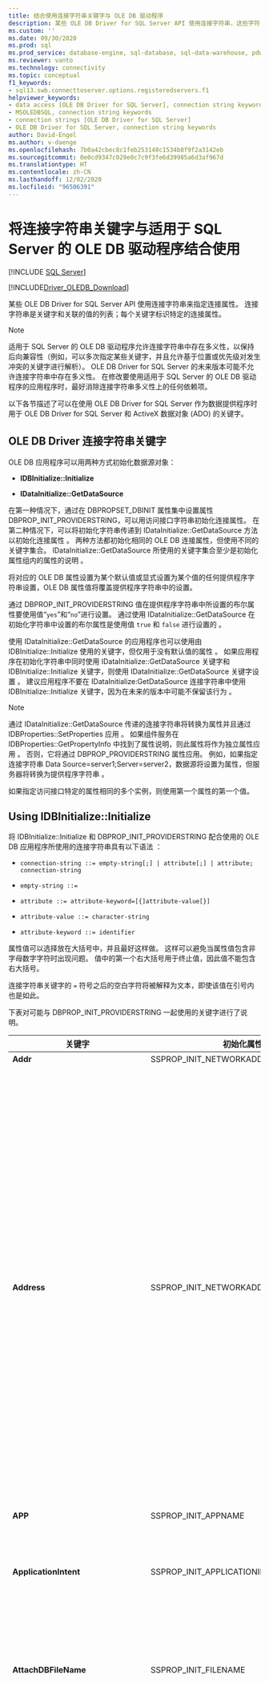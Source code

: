 ```yaml
---
title: 结合使用连接字符串关键字与 OLE DB 驱动程序
description: 某些 OLE DB Driver for SQL Server API 使用连接字符串，这些字符串是标识特定连接属性的关键字和值的列表。
ms.custom: ''
ms.date: 09/30/2020
ms.prod: sql
ms.prod_service: database-engine, sql-database, sql-data-warehouse, pdw
ms.reviewer: vanto
ms.technology: connectivity
ms.topic: conceptual
f1_keywords:
- sql13.swb.connecttoserver.options.registeredservers.f1
helpviewer_keywords:
- data access [OLE DB Driver for SQL Server], connection string keywords
- MSOLEDBSQL, connection string keywords
- connection strings [OLE DB Driver for SQL Server]
- OLE DB Driver for SQL Server, connection string keywords
author: David-Engel
ms.author: v-daenge
ms.openlocfilehash: 7b0a42cbec8c1feb253140c1534b8f9f2a3142eb
ms.sourcegitcommit: 0e0cd9347c029e0c7c9f3fe6d39985a6d3af967d
ms.translationtype: HT
ms.contentlocale: zh-CN
ms.lasthandoff: 12/02/2020
ms.locfileid: "96506391"
---
```

# <a name="using-connection-string-keywords-with-ole-db-driver-for-sql-server"></a>将连接字符串关键字与适用于 SQL Server 的 OLE DB 驱动程序结合使用
[!INCLUDE [SQL Server](../../../includes/applies-to-version/sql-asdb-asdbmi-asa-pdw.md)]

[!INCLUDE[Driver_OLEDB_Download](../../../includes/driver_oledb_download.md)]

  某些 OLE DB Driver for SQL Server API 使用连接字符串来指定连接属性。 连接字符串是关键字和关联的值的列表；每个关键字标识特定的连接属性。  
  
> [!NOTE]
> 适用于 SQL Server 的 OLE DB 驱动程序允许连接字符串中存在多义性，以保持后向兼容性（例如，可以多次指定某些关键字，并且允许基于位置或优先级对发生冲突的关键字进行解析）。 OLE DB Driver for SQL Server 的未来版本可能不允许连接字符串中存在多义性。 在修改要使用适用于 SQL Server 的 OLE DB 驱动程序的应用程序时，最好消除连接字符串多义性上的任何依赖项。  
  
 以下各节描述了可以在使用 OLE DB Driver for SQL Server 作为数据提供程序时用于 OLE DB Driver for SQL Server 和 ActiveX 数据对象 (ADO) 的关键字。  

## <a name="ole-db-driver-connection-string-keywords"></a>OLE DB Driver 连接字符串关键字  

 OLE DB 应用程序可以用两种方式初始化数据源对象：  
  
-   **IDBInitialize::Initialize**  
  
-   **IDataInitialize::GetDataSource**  
  
 在第一种情况下，通过在 DBPROPSET_DBINIT 属性集中设置属性 DBPROP_INIT_PROVIDERSTRING，可以用访问接口字符串初始化连接属性。 在第二种情况下，可以将初始化字符串传递到 IDataInitialize::GetDataSource 方法以初始化连接属性  。 两种方法都初始化相同的 OLE DB 连接属性，但使用不同的关键字集合。 IDataInitialize::GetDataSource 所使用的关键字集合至少是初始化属性组内的属性的说明  。  
  
 将对应的 OLE DB 属性设置为某个默认值或显式设置为某个值的任何提供程序字符串设置，OLE DB 属性值将覆盖提供程序字符串中的设置。  
  
 通过 DBPROP_INIT_PROVIDERSTRING 值在提供程序字符串中所设置的布尔属性要使用值“`yes`”和“`no`”进行设置。 通过使用 IDataInitialize::GetDataSource 在初始化字符串中设置的布尔属性是使用值 `true` 和 `false` 进行设置的  。  
  
 使用 IDataInitialize::GetDataSource 的应用程序也可以使用由 IDBInitialize::Initialize 使用的关键字，但仅用于没有默认值的属性   。 如果应用程序在初始化字符串中同时使用 IDataInitialize::GetDataSource 关键字和 IDBInitialize::Initialize 关键字，则使用 IDataInitialize::GetDataSource 关键字设置    。 建议应用程序不要在 IDataInitialize:GetDataSource 连接字符串中使用 IDBInitialize::Initialize 关键字，因为在未来的版本中可能不保留该行为   。  
  
> [!NOTE]  
>  通过 IDataInitialize::GetDataSource 传递的连接字符串将转换为属性并且通过 IDBProperties::SetProperties 应用   。 如果组件服务在 IDBProperties::GetPropertyInfo 中找到了属性说明，则此属性将作为独立属性应用  。 否则，它将通过 DBPROP_PROVIDERSTRING 属性应用。 例如，如果指定连接字符串 Data Source=server1;Server=server2，数据源将设置为属性，但服务器将转换为提供程序字符串    。  
  
 如果指定访问接口特定的属性相同的多个实例，则使用第一个属性的第一个值。  

## <a name="using-idbinitializeinitialize"></a>Using IDBInitialize::Initialize

 将 IDBInitialize::Initialize 和 DBPROP_INIT_PROVIDERSTRING 配合使用的 OLE DB 应用程序所使用的连接字符串具有以下语法  ：  
  
 - `connection-string ::= empty-string[;] | attribute[;] | attribute; connection-string`  
  
 - `empty-string ::=`  
  
 - `attribute ::= attribute-keyword=[{]attribute-value[}]`  
  
 - `attribute-value ::= character-string`  
  
 - `attribute-keyword ::= identifier`  
  
 属性值可以选择放在大括号中，并且最好这样做。 这样可以避免当属性值包含非字母数字字符时出现问题。 值中的第一个右大括号用于终止值，因此值不能包含右大括号。  
  
 连接字符串关键字的 `=` 符号之后的空白字符将被解释为文本，即使该值在引号内也是如此。  
  
 下表对可能与 DBPROP_INIT_PROVIDERSTRING 一起使用的关键字进行了说明。  
  
|关键字|初始化属性|说明|  
|-------------|-----------------------------|-----------------|  
|**Addr**|SSPROP_INIT_NETWORKADDRESS|“Address”的同义词  。|  
|**Address**|SSPROP_INIT_NETWORKADDRESS|运行 [!INCLUDE[ssNoVersion](../../../includes/ssnoversion-md.md)] 实例的服务器的网络地址。 “Address”通常是服务器的网络名称，也可以是诸如管道、IP 地址或 TCP/IP 端口和套接字地址之类的其他名称  。<br /><br /> 如果指定了 IP 地址，请确保在 [!INCLUDE[ssNoVersion](../../../includes/ssnoversion-md.md)] 配置管理器中启用了 TCP/IP 或 named pipes 协议。<br /><br /> 使用 OLE DB Driver for SQL Server 时，“Address”  的值优先于传递给连接字符串中的“Server”  的值。 另外请注意，`Address=;` 将连接到在 Server 关键字中指定的服务器，而 `Address= ;, Address=.;`、 `Address=localhost;` 和 `Address=(local);` 都会产生本地服务器的连接  。<br /><br /> Address 关键字的完整语法如下所示  ：<br /><br /> [_protocol_ **:** ]_Address_[ **,** _port &#124;\pipe\pipename_]<br /><br /> _protocol_ 可以是 **tcp** (TCP/IP)、 **lpc** （共享内存）或 **np** （命名管道）。 有关协议的详细信息，请参阅[配置客户端协议](../../../database-engine/configure-windows/configure-client-protocols.md)。<br /><br /> 如果未指定协议  或“Network”  关键字，则 OLE DB Driver for SQL Server 将使用在 [!INCLUDE[ssNoVersion](../../../includes/ssnoversion-md.md)] Configuration Manager 中指定的协议顺序。<br /><br /> “port”是指定服务器上所要连接到的端口  。 默认情况下，[!INCLUDE[ssNoVersion](../../../includes/ssnoversion-md.md)] 使用端口 1433。|   
|**APP**|SSPROP_INIT_APPNAME|用于标识应用程序的字符串。|  
|**ApplicationIntent**|SSPROP_INIT_APPLICATIONINTENT|连接到服务器时声明应用程序工作负荷类型。 可能值为 `ReadOnly` 和 `ReadWrite`。<br /><br /> 默认为 `ReadWrite`。 有关对 [!INCLUDE[ssHADR](../../../includes/sshadr-md.md)] 的 OLE DB Driver for SQL Server 支持的详细信息，请参阅 [OLE DB Driver for SQL Server 对高可用性和灾难恢复的支持](../features/oledb-driver-for-sql-server-support-for-high-availability-disaster-recovery.md)。|  
|**AttachDBFileName**|SSPROP_INIT_FILENAME|可附加数据库的主文件的名称（包括完整路径名）。 若要使用 AttachDBFileName，还必须使用访问接口字符串 Database 关键字来指定数据库名称  。 如果该数据库以前已经附加，则 [!INCLUDE[ssNoVersion](../../../includes/ssnoversion-md.md)] 不会重新附加它（而是使用已附加的数据库作为连接的默认数据库）。|  
|**身份验证**<a href="#table1_1"><sup id="table1_authmode">**1**</sup></a>|SSPROP_AUTH_MODE|指定使用的 SQL 或 Active Directory 身份验证。 有效值是：<br/><ul><li>`(not set)`设置用户帐户 ：身份验证模式由其他关键字确定。</li><li>`ActiveDirectoryPassword:`使用 Azure Active Directory 标识进行用户 ID 和密码身份验证。</li><li>`ActiveDirectoryIntegrated:` 使用 Azure Active Directory 标识进行集成身份验证。</li><br/>**注意：** `ActiveDirectoryIntegrated` 关键字还可用于对 SQL Server 进行 Windows 身份验证。 它将替换 `Integrated Security`（或 `Trusted_Connection`）身份验证关键字。 建议  使用 `Integrated Security`（或 `Trusted_Connection`）关键字或其相应属性的应用程序将 `Authentication` 关键字（或其相应属性）的值设置为 `ActiveDirectoryIntegrated` 以启用新的加密和证书验证行为。<br/><br/><li>`ActiveDirectoryInteractive:` 使用 Azure Active Directory 标识进行交互式身份验证。 此方法支持 Azure 多重身份验证 (MFA)。 </li><li>`ActiveDirectoryMSI:` [托管标识 (MSI)](/azure/active-directory/managed-identities-azure-resources/overview) 身份验证。 对于用户分配的标识，用户 ID 应设置为用户标识的对象 ID。</li><li>`ActiveDirectoryServicePrincipal:` Azure Active Directory 服务主体身份验证。 用户 ID 应设置为应用程序（客户端）ID。 密码应设置为应用程序（客户端）机密。</li><li>`SqlPassword:` 使用用户 ID 和密码的身份验证。</li><br/>**注意：** 建议  使用 `SQL Server` 身份验证的应用程序将 `Authentication` 关键字（或其相应属性）的值设置为 `SqlPassword` 以启用 [新的加密和证书验证行为](../features/using-azure-active-directory.md#encryption-and-certificate-validation)。</ul>|
|**自动翻译**|SSPROP_INIT_AUTOTRANSLATE|“AutoTranslate”的同义词  。|  
|**AutoTranslate**|SSPROP_INIT_AUTOTRANSLATE|配置 OEM/ANSI 字符转换。 已识别的值为 `yes` 和 `no`。|  
|**Database**|DBPROP_INIT_CATALOG|数据库名称。|  
|**DataTypeCompatibility**|SSPROP_INIT_DATATYPECOMPATIBILITY|指定要使用的数据类型的处理模式。 对于提供程序数据类型，可识别的值为 `0`，对于 SQL Server 2000 数据类型则为 `80`。|  
|**加密**<a href="#table1_1"><sup>**1**</sup></a>|SSPROP_INIT_ENCRYPT|指定在通过网络发送数据之前是否应当将其加密。 可能值为 `yes` 和 `no`。 默认值是 `no`。|  
|**FailoverPartner**|SSPROP_INIT_FAILOVERPARTNER|用于数据库镜像的故障转移服务器的名称。|  
|**FailoverPartnerSPN**|SSPROP_INIT_FAILOVERPARTNERSPN|故障转移伙伴的 SPN。 默认值为空字符串。 空字符串导致 OLE DB Driver for SQL Server 使用提供程序生成的默认 SPN。|  
|**语言**|SSPROPT_INIT_CURRENTLANGUAGE|[!INCLUDE[ssNoVersion](../../../includes/ssnoversion-md.md)] 语言。|  
|**MarsConn**|SSPROP_INIT_MARSCONNECTION|如果服务器是 [!INCLUDE[ssVersion2005](../../../includes/ssversion2005-md.md)] 或更高版本，则启用或禁用连接上的多个活动结果集 (MARS)。 可能值为 `yes` 和 `no`。 默认值是 `no`。|  
|**MultiSubnetFailover**|SSPROP_INIT_MULTISUBNETFAILOVER|在连接到 [!INCLUDE[ssNoVersion](../../../includes/ssnoversion-md.md)] 可用性组或 [!INCLUDE[ssNoVersion](../../../includes/ssnoversion-md.md)] 故障转移群集实例的可用性组侦听程序时，应始终指定 MultiSubnetFailover=Yes  。 MultiSubnetFailover=Yes 将配置适用于 SQL Server 的 OLE DB 驱动程序以便更快地检测和连接到（当前）活动服务器。  可能值为 `Yes` 和 `No`。 默认为 `No`。 例如：<br /><br /> `MultiSubnetFailover=Yes`<br /><br /> 有关对 [!INCLUDE[ssHADR](../../../includes/sshadr-md.md)] 的 OLE DB Driver for SQL Server 支持的详细信息，请参阅 [OLE DB Driver for SQL Server 对高可用性和灾难恢复的支持](../../oledb/features/oledb-driver-for-sql-server-support-for-high-availability-disaster-recovery.md)。|  
|**Net**|SSPROP_INIT_NETWORKLIBRARY|“Network”的同义词  。|  
|**Network**|SSPROP_INIT_NETWORKLIBRARY|用于与组织中的 [!INCLUDE[ssNoVersion](../../../includes/ssnoversion-md.md)] 实例建立连接的网络库。|  
|**Network Library**|SSPROP_INIT_NETWORKLIBRARY|“Network”的同义词  。|  
|**PacketSize**|SSPROP_INIT_PACKETSIZE|表格格式数据流 (TDS) 包大小。 默认值为 0（实际值将由服务器决定）。|  
|**PersistSensitive**|DBPROP_AUTH_PERSIST_SENSITIVE_AUTHINFO|接受字符串 `yes` 和 `no` 作为值。 如果使用的是 `no`，则不允许数据源对象保留敏感的身份验证信息|  
|**PWD**|DBPROP_AUTH_PASSWORD|[!INCLUDE[ssNoVersion](../../../includes/ssnoversion-md.md)] 登录密码。|  
|**Server**|DBPROP_INIT_DATASOURCE|[!INCLUDE[ssNoVersion](../../../includes/ssnoversion-md.md)] 实例的名称。 该值必须是服务器的网络名称、IP 地址或者 [!INCLUDE[ssNoVersion](../../../includes/ssnoversion-md.md)] 配置管理器别名。<br /><br /> 如果不指定，则与本地计算机上的默认实例建立连接。<br /><br /> “Address”  关键字将替代“Server”  关键字。<br /><br /> 通过指定以下条件之一，可连接到本地服务器的默认实例：<br /><br /> **Server=;**<br /><br /> Server=.; <br /><br /> **Server=(local);**<br /><br /> **Server=(local);**<br /><br /> **Server=(localhost);**<br /><br /> **Server=(localdb)\\** *instancename* **;**<br /><br /> 有关 LocalDB 支持的详细信息，请参阅 [LocalDB 的 OLE DB Driver for SQL Server 支持](../../oledb/features/oledb-driver-for-sql-server-support-for-localdb.md)。<br /><br /> 若要指定的命名的实例[!INCLUDE[ssNoVersion](../../../includes/ssnoversion-md.md)]，将追加 **\\** _InstanceName_。<br /><br /> 如果不指定服务器，则与本地计算机上的默认实例建立连接。<br /><br /> 如果指定了 IP 地址，请确保在 [!INCLUDE[ssNoVersion](../../../includes/ssnoversion-md.md)] 配置管理器中启用了 TCP/IP 或 named pipes 协议。<br /><br /> Server  关键字的完整语法如下：<br /><br /> **Server=** [_protocol_ **:** ]*Server*[ **,** _port_]<br /><br /> _protocol_ 可以是 **tcp** (TCP/IP)、 **lpc** （共享内存）或 **np** （命名管道）。<br /><br /> 以下示例将指定一个命名管道：<br /><br /> `np:\\.\pipe\MSSQL$MYINST01\sql\query`<br /><br /> 上述行指定命名管道协议 (`np`)、本地计算机上的一个命名管道 (`\\.\pipe`)、[!INCLUDE[ssNoVersion](../../../includes/ssnoversion-md.md)] 实例的名称 (`MSSQL$MYINST01`)，以及命名管道的默认名称 (`sql/query`)。<br /><br /> 如果未指定协议  或“Network”  关键字，则 OLE DB Driver for SQL Server 将使用在 [!INCLUDE[ssNoVersion](../../../includes/ssnoversion-md.md)] Configuration Manager 中指定的协议顺序。<br /><br /> “port”是指定服务器上所要连接到的端口  。 默认情况下，[!INCLUDE[ssNoVersion](../../../includes/ssnoversion-md.md)] 使用端口 1433。<br /><br /> 在使用 OLE DB Driver for SQL Server 时，对于传递到连接字符串中“Server”  的值，将忽略其前面的空格。|   
|**ServerSPN**|SSPROP_INIT_SERVERSPN|服务器的 SPN。 默认值为空字符串。 空字符串导致 OLE DB Driver for SQL Server 使用提供程序生成的默认 SPN。|  
|**超时**|DBPROP_INIT_TIMEOUT|等待数据源初始化完成的时间（秒）。|  
|**TransparentNetworkIPResolution**|SSPROP_INIT_TNIR|如果第一个解析的主机名 IP 未响应，且存在多个与主机名关联的 IP，就会影响连接序列。 TNIR 与 MultiSubnetFailover 交互，以提供其他连接序列。 可能值为 `Yes` 和 `No`。 默认值是 `Yes`。 有关详细信息，请参阅[使用透明网络 IP 解析](../../oledb/features/using-transparent-network-ip-resolution.md)。|  
|**Trusted_Connection**|DBPROP_AUTH_INTEGRATED|如果是 `yes`，这指示 OLE DB Driver for SQL Server 使用 Windows 身份验证模式进行登录验证。 否则，OLE DB Driver for SQL Server 将使用 [!INCLUDE[ssNoVersion](../../../includes/ssnoversion-md.md)] 用户名和密码进行登录验证，并且必须指定 UID 和 PWD 关键字。|  
|**TrustServerCertificate**<a href="#table1_1"><sup>**1**</sup></a>|SSPROP_INIT_TRUST_SERVER_CERTIFICATE|接受字符串 `yes` 和 `no` 作为值。 默认值为 `no`，它意味着将验证服务器证书。|  
|**UID**|DBPROP_AUTH_USERID|[!INCLUDE[ssNoVersion](../../../includes/ssnoversion-md.md)] 登录名。|  
|**UseFMTONLY**|SSPROP_INIT_USEFMTONLY|控制在连接到 [!INCLUDE[ssSQL11](../../../includes/sssql11-md.md)] 及更高版本时的元数据检索方式。 可能值为 `yes` 和 `no`。 默认值是 `no`。<br /><br />默认情况下，OLE DB Driver for SQL Server 使用 [ sp_describe_first_result_set](../../../relational-databases/system-stored-procedures/sp-describe-first-result-set-transact-sql.md) 和 [sp_describe_undeclared_parameters](../../../relational-databases/system-stored-procedures/sp-describe-undeclared-parameters-transact-sql.md) 存储过程来检索元数据。 这些存储过程有一些限制（例如，对临时表进行操作时存储过程将失败）。 将 UseFMTONLY  设置为 `yes` 指示驱动程序改用 [SET FMTONLY](../../../t-sql/statements/set-fmtonly-transact-sql.md) 进行元数据检索。|  
|**UseProcForPrepare**|SSPROP_INIT_USEPROCFORPREP|不推荐使用该关键字，并且 OLE DB Driver for SQL Server 将忽略其设置。|  
|**WSID**|SSPROP_INIT_WSID|工作站标识符。|  
  
<b id="table1_1">[1]:</b>为提高安全性，在使用身份验证或访问令牌初始化属性或其相应的连接字符串关键字时，将修改加密和证书验证行为。 有关详细信息，请参阅[加密和证书验证](../features/using-azure-active-directory.md#encryption-and-certificate-validation)。

## <a name="using-idatainitializegetdatasource"></a>Using IDataInitialize::GetDataSource

 使用 IDataInitialize::GetDataSource 的 OLE DB 应用程序所使用的连接字符串有以下语法  ：  
  
 - `connection-string ::= empty-string[;] | attribute[;] | attribute; connection-string`  
  
 - `empty-string ::=`  
  
 - `attribute ::= attribute-keyword=[quote]attribute-value[quote]`  
  
 - `attribute-value ::= character-string`  
  
 - `attribute-keyword ::= identifier`  
  
 - `quote ::= " | '`  
  
 属性使用必须符合其作用域中允许的语法。 例如，WSID  使用大括号 ({}  ) 引号字符，而应用程序名称  则使用单引号字符 ('  ) 或双引号字符 ("  )。 只有字符串属性可以加引号。 尝试将整数或枚举属性用引号引起来将导致 `Connection String does not conform to OLE DB specification` 错误。  
  
 属性值可以选择放在单引号或双引号内，并且最好这样做。 这样可以避免当值包含非字母数字字符时出现问题。 也可以在值内使用引号字符，只要使用的是双引号。  
  
 连接字符串关键字的等号 (=) 之后的空白字符将被解释为文本，即使该值在引号内也是如此。  
  
 如果某一连接字符串具有下表所列的多个属性，将使用最后一个属性的值。  
  
 下表对可能与 IDataInitialize::GetDataSource 配合使用的关键字进行了说明  ：  
  
|关键字|初始化属性|说明|  
|-------------|-----------------------------|-----------------|  
|**访问令牌**<a href="#table2_1"><sup id="table2_accesstoken">**1**</sup></a>|SSPROP_AUTH_ACCESS_TOKEN|用于对 Azure Active Directory 进行身份验证的访问令牌。 <br/><br/>**注意：** 指定此关键字的同时还指定 `UID`、`PWD`、`Trusted_Connection` 或 `Authentication` 连接字符串关键字或其相应属性/关键字的话会出现错误。|
|**应用程序名称**|SSPROP_INIT_APPNAME|用于标识应用程序的字符串。|  
|**Application Intent**|SSPROP_INIT_APPLICATIONINTENT|连接到服务器时声明应用程序工作负荷类型。 可能值为 `ReadOnly` 和 `ReadWrite`。<br /><br /> 默认为 `ReadWrite`。 有关对 [!INCLUDE[ssHADR](../../../includes/sshadr-md.md)] 的 OLE DB Driver for SQL Server 支持的详细信息，请参阅 [OLE DB Driver for SQL Server 对高可用性和灾难恢复的支持](../features/oledb-driver-for-sql-server-support-for-high-availability-disaster-recovery.md)。|  
|**身份验证**<a href="#table2_1"><sup>**1**</sup></a>|SSPROP_AUTH_MODE|指定使用的 SQL 或 Active Directory 身份验证。 有效值是：<br/><ul><li>`(not set)`设置用户帐户 ：身份验证模式由其他关键字确定。</li><li>`ActiveDirectoryPassword:`使用 Azure Active Directory 标识进行用户 ID 和密码身份验证。</li><li>`ActiveDirectoryIntegrated:` 使用 Azure Active Directory 标识进行集成身份验证。</li><br/>**注意：** `ActiveDirectoryIntegrated` 关键字还可用于对 SQL Server 进行 Windows 身份验证。 它将替换 `Integrated Security`（或 `Trusted_Connection`）身份验证关键字。 建议  使用 `Integrated Security`（或 `Trusted_Connection`）关键字或其相应属性的应用程序将 `Authentication` 关键字（或其相应属性）的值设置为 `ActiveDirectoryIntegrated` 以启用新的加密和证书验证行为。<br/><br/><li>`ActiveDirectoryInteractive:` 使用 Azure Active Directory 标识进行交互式身份验证。 此方法支持 Azure 多重身份验证 (MFA)。 </li><li>`ActiveDirectoryMSI:` [托管标识 (MSI)](/azure/active-directory/managed-identities-azure-resources/overview) 身份验证。 对于用户分配的标识，用户 ID 应设置为用户标识的对象 ID。</li><li>`ActiveDirectoryServicePrincipal:` Azure Active Directory 服务主体身份验证。 用户 ID 应设置为应用程序（客户端）ID。 密码应设置为应用程序（客户端）机密。</li><li>`SqlPassword:` 使用用户 ID 和密码的身份验证。</li><br/>**注意：** 建议  使用 `SQL Server` 身份验证的应用程序将 `Authentication` 关键字（或其相应属性）的值设置为 `SqlPassword` 以启用 [新的加密和证书验证行为](../features/using-azure-active-directory.md#encryption-and-certificate-validation)。</ul>|
|**自动翻译**|SSPROP_INIT_AUTOTRANSLATE|“AutoTranslate”的同义词  。|  
|**AutoTranslate**|SSPROP_INIT_AUTOTRANSLATE|配置 OEM/ANSI 字符转换。 已识别的值为 `true` 和 `false`。|  
|**Connect Timeout**|DBPROP_INIT_TIMEOUT|等待数据源初始化完成的时间（秒）。|  
|**Current Language**|SSPROPT_INIT_CURRENTLANGUAGE|[!INCLUDE[ssNoVersion](../../../includes/ssnoversion-md.md)] 语言名称。|  
|**数据源**|DBPROP_INIT_DATASOURCE|组织中的 [!INCLUDE[ssNoVersion](../../../includes/ssnoversion-md.md)] 实例的名称。<br /><br /> 如果不指定，则与本地计算机上的默认实例建立连接。<br /><br /> 若要详细了解有效的地址语法，请参阅本主题中的 Server 关键字说明  。|  
|**DataTypeCompatibility**|SSPROP_INIT_DATATYPECOMPATIBILITY|指定要使用的数据类型的处理模式。 可识别的值对提供程序数据类型为 `0`，对 [!INCLUDE[ssVersion2000](../../../includes/ssversion2000-md.md)] 数据类型为 `80`。|  
|**Failover Partner**|SSPROP_INIT_FAILOVERPARTNER|用于数据库镜像的故障转移服务器的名称。|  
|**Failover Partner SPN**|SSPROP_INIT_FAILOVERPARTNERSPN|故障转移伙伴的 SPN。 默认值为空字符串。 空字符串导致 OLE DB Driver for SQL Server 使用提供程序生成的默认 SPN。|  
|**初始目录**|DBPROP_INIT_CATALOG|数据库名称。|  
|**初始文件名**|SSPROP_INIT_FILENAME|可附加数据库的主文件的名称（包括完整路径名）。 若要使用 AttachDBFileName，还必须使用访问接口字符串 DATABASE 关键字来指定数据库名称  。 如果该数据库以前已经附加，则 [!INCLUDE[ssNoVersion](../../../includes/ssnoversion-md.md)] 不会重新附加它（而是使用已附加的数据库作为连接的默认数据库）。|  
|**Integrated Security**|DBPROP_AUTH_INTEGRATED|接受 Windows 身份验证的值 `SSPI`。|  
|**MARS Connection**|SSPROP_INIT_MARSCONNECTION|启用或禁用连接上的多个活动结果集 (MARS)。 已识别的值为 `true` 和 `false`。 默认为 `false`。|  
|**MultiSubnetFailover**|SSPROP_INIT_MULTISUBNETFAILOVER|在连接到 [!INCLUDE[ssNoVersion](../../../includes/ssnoversion-md.md)] 可用性组或 [!INCLUDE[ssNoVersion](../../../includes/ssnoversion-md.md)] 故障转移群集实例的可用性组侦听程序时，应始终指定 MultiSubnetFailover=True  。 MultiSubnetFailover=True 将配置适用于 SQL Server 的 OLE DB 驱动程序，以便更快地检测和连接到（当前）活动服务器。  可能值为 `True` 和 `False`。 默认为 `False`。 例如：<br /><br /> `MultiSubnetFailover=True`<br /><br /> 有关对 [!INCLUDE[ssHADR](../../../includes/sshadr-md.md)] 的 OLE DB Driver for SQL Server 支持的详细信息，请参阅 [OLE DB Driver for SQL Server 对高可用性和灾难恢复的支持](../features/oledb-driver-for-sql-server-support-for-high-availability-disaster-recovery.md)。|  
|**Network Address**|SSPROP_INIT_NETWORKADDRESS|组织中的 [!INCLUDE[ssNoVersion](../../../includes/ssnoversion-md.md)] 实例的网络地址。<br /><br /> 若要详细了解有效的地址语法，请参阅本主题中的 Address 关键字说明  。|  
|**Network Library**|SSPROP_INIT_NETWORKLIBRARY|用于与组织中的 [!INCLUDE[ssNoVersion](../../../includes/ssnoversion-md.md)] 实例建立连接的网络库。|  
|**Packet Size**|SSPROP_INIT_PACKETSIZE|表格格式数据流 (TDS) 包大小。 默认值为 0（实际值将由服务器决定）。|  
|**密码**|DBPROP_AUTH_PASSWORD|[!INCLUDE[ssNoVersion](../../../includes/ssnoversion-md.md)] 登录密码。|  
|**Persist Security Info**|DBPROP_AUTH_PERSIST_SENSITIVE_AUTHINFO|接受字符串 `true` 和 `false` 作为值。 如果是 `false`，则不允许数据源对象保留敏感的身份验证信息|  
|**提供程序**||对于 OLE DB Driver for SQL Server，这应为“MSOLEDBSQL”。|  
|**Server SPN**|SSPROP_INIT_SERVERSPN|服务器的 SPN。 默认值为空字符串。 空字符串导致 OLE DB Driver for SQL Server 使用提供程序生成的默认 SPN。|  
|**TransparentNetworkIPResolution**|SSPROP_INIT_TNIR|如果第一个解析的主机名 IP 未响应，且存在多个与主机名关联的 IP，就会影响连接序列。 TNIR 与 MultiSubnetFailover 交互，以提供其他连接序列。 可能值为 `True` 和 `False`。 默认值是 `True`。 有关详细信息，请参阅[使用透明网络 IP 解析](../../oledb/features/using-transparent-network-ip-resolution.md)。|  
|**信任服务器证书**<a href="#table2_1"><sup>**1**</sup></a>|SSPROP_INIT_TRUST_SERVER_CERTIFICATE|接受字符串 `true` 和 `false` 作为值。 默认值为 `false`，它意味着将验证服务器证书。|  
|**对数据使用加密**<a href="#table2_1"><sup>**1**</sup></a>|SSPROP_INIT_ENCRYPT|指定在通过网络发送数据之前是否应当将其加密。 可能值为 `true` 和 `false`。 默认值是 `false`。|  
|**Use FMTONLY**|SSPROP_INIT_USEFMTONLY|控制在连接到 [!INCLUDE[ssSQL11](../../../includes/sssql11-md.md)] 及更高版本时的元数据检索方式。 可能值为 `true` 和 `false`。 默认值是 `false`。<br /><br />默认情况下，OLE DB Driver for SQL Server 使用 [ sp_describe_first_result_set](../../../relational-databases/system-stored-procedures/sp-describe-first-result-set-transact-sql.md) 和 [sp_describe_undeclared_parameters](../../../relational-databases/system-stored-procedures/sp-describe-undeclared-parameters-transact-sql.md) 存储过程来检索元数据。 这些存储过程有一些限制（例如，对临时表进行操作时存储过程将失败）。 将“Use FMTONLY”  设置为 `true` 指示驱动程序改用 [SET FMTONLY](../../../t-sql/statements/set-fmtonly-transact-sql.md) 进行元数据检索。|  
|**用户 ID**|DBPROP_AUTH_USERID|[!INCLUDE[ssNoVersion](../../../includes/ssnoversion-md.md)] 登录名。|  
|**Workstation ID**|SSPROP_INIT_WSID|工作站标识符。|  
  
<b id="table2_1">[1]:</b>为提高安全性，在使用身份验证/访问令牌初始化属性或其相应的连接字符串关键字时，将修改加密和证书验证行为。 有关详细信息，请参阅[加密和证书验证](../features/using-azure-active-directory.md#encryption-and-certificate-validation)。

 > [!NOTE]
 > 在连接字符串中，`Old Password` 属性会设置 SSPROP_AUTH_OLD_PASSWORD，它是当前（有可能是过期的）密码，通过提供程序字符串属性无法得到该密码。  
  
## <a name="activex-data-objects-ado-connection-string-keywords"></a>ActiveX 数据对象 (ADO) 连接字符串关键字  

 ADO 应用程序设置 ADODBConnection 对象的 ConnectionString 属性，或提供连接字符串作为 ADODBConnection 对象的 Open 方法的参数     。  
  
 ADO 应用程序还可以使用由 OLE DB IDBInitialize::Initialize 方法使用的关键字，但仅针对没有默认值的属性  。 如果应用程序在初始化字符串中同时使用这些 ADO 关键字和 IDBInitialize::Initialize 关键字，则使用 ADO 关键字设置  。 建议应用程序仅使用 ADO 连接字符串关键字。  
  
 ADO 使用的连接字符串有以下语法：  
  
 - `connection-string ::= empty-string[;] | attribute[;] | attribute; connection-string`  
  
 - `empty-string ::=`  
  
 - `attribute ::= attribute-keyword=["]attribute-value["]`  
  
 - `attribute-value ::= character-string`  
  
 - `attribute-keyword ::= identifier`  
  
 属性值可以选择放在双引号中，并且最好这样做。 这样可以避免当值包含非字母数字字符时出现问题。 属性值不能包含双引号。  
  
 下表对可能与 ADO 连接字符串一起使用的关键字进行了说明：  
  
|关键字|初始化属性|说明|  
|-------------|-----------------------------|-----------------|  
|**访问令牌**<a href="#table3_1"><sup id="table3_accesstoken">**1**</sup></a>|SSPROP_AUTH_ACCESS_TOKEN|用于对 Azure Active Directory 进行身份验证的访问令牌。<br/><br/>**注意：** 指定此关键字的同时还指定 `UID`、`PWD`、`Trusted_Connection` 或 `Authentication` 连接字符串关键字或其相应属性/关键字的话会出现错误。|
|**Application Intent**|SSPROP_INIT_APPLICATIONINTENT|连接到服务器时声明应用程序工作负荷类型。 可能值为 `ReadOnly` 和 `ReadWrite`。<br /><br /> 默认为 `ReadWrite`。 有关对 [!INCLUDE[ssHADR](../../../includes/sshadr-md.md)] 的 OLE DB Driver for SQL Server 支持的详细信息，请参阅 [OLE DB Driver for SQL Server 对高可用性和灾难恢复的支持](../features/oledb-driver-for-sql-server-support-for-high-availability-disaster-recovery.md)。|  
|**应用程序名称**|SSPROP_INIT_APPNAME|用于标识应用程序的字符串。|  
|**身份验证**<a href="#table3_1"><sup>**1**</sup></a>|SSPROP_AUTH_MODE|指定使用的 SQL 或 Active Directory 身份验证。 有效值是：<br/><ul><li>`(not set)`设置用户帐户 ：身份验证模式由其他关键字确定。</li><li>`ActiveDirectoryPassword:`使用 Azure Active Directory 标识进行用户 ID 和密码身份验证。</li><li>`ActiveDirectoryIntegrated:` 使用 Azure Active Directory 标识进行集成身份验证。</li><br/>**注意：** `ActiveDirectoryIntegrated` 关键字还可用于对 SQL Server 进行 Windows 身份验证。 它将替换 `Integrated Security`（或 `Trusted_Connection`）身份验证关键字。 建议  使用 `Integrated Security`（或 `Trusted_Connection`）关键字或其相应属性的应用程序将 `Authentication` 关键字（或其相应属性）的值设置为 `ActiveDirectoryIntegrated` 以启用新的加密和证书验证行为。<br/><br/><li>`ActiveDirectoryInteractive:` 使用 Azure Active Directory 标识进行交互式身份验证。 此方法支持 Azure 多重身份验证 (MFA)。 </li><li>`ActiveDirectoryMSI:` [托管标识 (MSI)](/azure/active-directory/managed-identities-azure-resources/overview) 身份验证。 对于用户分配的标识，用户 ID 应设置为用户标识的对象 ID。</li><li>`ActiveDirectoryServicePrincipal:` Azure Active Directory 服务主体身份验证。 用户 ID 应设置为应用程序（客户端）ID。 密码应设置为应用程序（客户端）机密。</li><li>`SqlPassword:` 使用用户 ID 和密码的身份验证。</li><br/>**注意：** 建议  使用 `SQL Server` 身份验证的应用程序将 `Authentication` 关键字（或其相应属性）的值设置为 `SqlPassword` 以启用 [新的加密和证书验证行为](../features/using-azure-active-directory.md#encryption-and-certificate-validation)。</ul>|
|**自动翻译**|SSPROP_INIT_AUTOTRANSLATE|“AutoTranslate”的同义词  。|  
|**AutoTranslate**|SSPROP_INIT_AUTOTRANSLATE|配置 OEM/ANSI 字符转换。 已识别的值为 `true` 和 `false`。|  
|**Connect Timeout**|DBPROP_INIT_TIMEOUT|等待数据源初始化完成的时间（秒）。|  
|**Current Language**|SSPROPT_INIT_CURRENTLANGUAGE|[!INCLUDE[ssNoVersion](../../../includes/ssnoversion-md.md)] 语言名称。|  
|**数据源**|DBPROP_INIT_DATASOURCE|组织中的 [!INCLUDE[ssNoVersion](../../../includes/ssnoversion-md.md)] 实例的名称。<br /><br /> 如果不指定，则与本地计算机上的默认实例建立连接。<br /><br /> 若要详细了解有效的地址语法，请参阅本主题中的 Server 关键字说明  。|  
|**DataTypeCompatibility**|SSPROP_INIT_DATATYPECOMPATIBILITY|指定将使用的数据类型的处理模式。 对于提供程序数据类型，可识别的值为 `0`，对于 SQL Server 2000 数据类型则为 `80`。|  
|**Failover Partner**|SSPROP_INIT_FAILOVERPARTNER|用于数据库镜像的故障转移服务器的名称。|  
|**Failover Partner SPN**|SSPROP_INIT_FAILOVERPARTNERSPN|故障转移伙伴的 SPN。 默认值为空字符串。 空字符串导致 OLE DB Driver for SQL Server 使用提供程序生成的默认 SPN。|  
|**初始目录**|DBPROP_INIT_CATALOG|数据库名称。|  
|**初始文件名**|SSPROP_INIT_FILENAME|可附加数据库的主文件的名称（包括完整路径名）。 若要使用 AttachDBFileName，还必须使用提供程序字符串 DATABASE 关键字来指定数据库名称   。 如果该数据库以前已经附加，则 [!INCLUDE[ssNoVersion](../../../includes/ssnoversion-md.md)] 不重新附加它；而是使用已附加的数据库作为连接的默认数据库。|  
|**Integrated Security**|DBPROP_AUTH_INTEGRATED|接受 Windows 身份验证的值 `SSPI`。|  
|**MARS Connection**|SSPROP_INIT_MARSCONNECTION|如果服务器是 [!INCLUDE[ssVersion2005](../../../includes/ssversion2005-md.md)] 或更高版本，则启用或禁用连接上的多个活动结果集 (MARS)。 可能的值为 `true` 和 `false`。默认值为 `false`。|  
|**MultiSubnetFailover**|SSPROP_INIT_MULTISUBNETFAILOVER|在连接到 [!INCLUDE[ssNoVersion](../../../includes/ssnoversion-md.md)] 可用性组或 [!INCLUDE[ssNoVersion](../../../includes/ssnoversion-md.md)] 故障转移群集实例的可用性组侦听程序时，应始终指定 MultiSubnetFailover=True  。 MultiSubnetFailover=True 将配置适用于 SQL Server 的 OLE DB 驱动程序，以便更快地检测和连接到（当前）活动服务器。  可能值为 `True` 和 `False`。 默认为 `False`。 例如：<br /><br /> `MultiSubnetFailover=True`<br /><br /> 有关对 [!INCLUDE[ssHADR](../../../includes/sshadr-md.md)] 的 OLE DB Driver for SQL Server 支持的详细信息，请参阅 [OLE DB Driver for SQL Server 对高可用性和灾难恢复的支持](../features/oledb-driver-for-sql-server-support-for-high-availability-disaster-recovery.md)。|  
|**Network Address**|SSPROP_INIT_NETWORKADDRESS|组织中的 [!INCLUDE[ssNoVersion](../../../includes/ssnoversion-md.md)] 实例的网络地址。<br /><br /> 若要详细了解有效的地址语法，请参阅本主题中的 Address 关键字说明  。|  
|**Network Library**|SSPROP_INIT_NETWORKLIBRARY|用于与组织中的 [!INCLUDE[ssNoVersion](../../../includes/ssnoversion-md.md)] 实例建立连接的网络库。|  
|**Packet Size**|SSPROP_INIT_PACKETSIZE|表格格式数据流 (TDS) 包大小。 默认值为 0（实际值将由服务器决定）。|  
|**密码**|DBPROP_AUTH_PASSWORD|[!INCLUDE[ssNoVersion](../../../includes/ssnoversion-md.md)] 登录密码。|  
|**Persist Security Info**|DBPROP_AUTH_PERSIST_SENSITIVE_AUTHINFO|接受字符串 `true` 和 `false` 作为值。 如果是 `false`，则不允许数据源对象保留敏感的身份验证信息。|  
|**提供程序**||对于 OLE DB Driver for SQL Server，值为 `MSOLEDBSQL`。|  
|**Server SPN**|SSPROP_INIT_SERVERSPN|服务器的 SPN。 默认值为空字符串。 空字符串导致 OLE DB Driver for SQL Server 使用提供程序生成的默认 SPN。|  
|**TransparentNetworkIPResolution**|SSPROP_INIT_TNIR|如果第一个解析的主机名 IP 未响应，且存在多个与主机名关联的 IP，就会影响连接序列。 TNIR 与 MultiSubnetFailover 交互，以提供其他连接序列。 可能值为 `True` 和 `False`。 默认值是 `True`。 有关详细信息，请参阅[使用透明网络 IP 解析](../../oledb/features/using-transparent-network-ip-resolution.md)。|  
|**信任服务器证书**<a href="#table3_1"><sup>**1**</sup></a>|SSPROP_INIT_TRUST_SERVER_CERTIFICATE|接受字符串 `true` 和 `false` 作为值。 默认值为 `false`，它意味着将验证服务器证书。|  
|**对数据使用加密**<a href="#table3_1"><sup>**1**</sup></a>|SSPROP_INIT_ENCRYPT|指定在通过网络发送数据之前是否应当将其加密。 可能值为 `true` 和 `false`。 默认值是 `false`。|  
|**Use FMTONLY**|SSPROP_INIT_USEFMTONLY|控制在连接到 [!INCLUDE[ssSQL11](../../../includes/sssql11-md.md)] 及更高版本时的元数据检索方式。 可能值为 `true` 和 `false`。 默认值是 `false`。<br /><br />默认情况下，OLE DB Driver for SQL Server 使用 [ sp_describe_first_result_set](../../../relational-databases/system-stored-procedures/sp-describe-first-result-set-transact-sql.md) 和 [sp_describe_undeclared_parameters](../../../relational-databases/system-stored-procedures/sp-describe-undeclared-parameters-transact-sql.md) 存储过程来检索元数据。 这些存储过程有一些限制（例如，对临时表进行操作时存储过程将失败）。 将“Use FMTONLY”  设置为 `true` 指示驱动程序改用 [SET FMTONLY](../../../t-sql/statements/set-fmtonly-transact-sql.md) 进行元数据检索。|  
|**用户 ID**|DBPROP_AUTH_USERID|[!INCLUDE[ssNoVersion](../../../includes/ssnoversion-md.md)] 登录名。|  
|**Workstation ID**|SSPROP_INIT_WSID|工作站标识符。|  
  
<b id="table3_1">[1]:</b>为提高安全性，在使用身份验证/访问令牌初始化属性或其相应的连接字符串关键字时，将修改加密和证书验证行为。 有关详细信息，请参阅[加密和证书验证](../features/using-azure-active-directory.md#encryption-and-certificate-validation)。

 > [!NOTE] 
 > 在连接字符串中，“旧密码”属性会设置 SSPROP_AUTH_OLD_PASSWORD，它是当前（有可能是过期的）密码，通过提供程序字符串属性无法得到该密码。  
  
## <a name="see-also"></a>另请参阅  

 [使用适用于 SQL Server 的 OLE DB 驱动程序生成应用程序](building-applications-with-oledb-driver-for-sql-server.md)